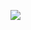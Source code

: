 ![](https://img.shields.io/endpoint?url=https://gist.githubusercontent.com/anders0204/c17f2fce6d790b29eecc59d94295d14c/raw/coverage.json)